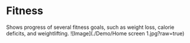 # Fitness
Shows progress of several fitness goals, such as weight loss, calorie deficits, and weightlifting.
![Image](./Demo/Home screen 1.jpg?raw=true)
